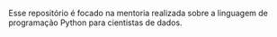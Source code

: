 Esse repositório é focado na mentoria realizada sobre a linguagem de programação Python para cientistas de dados.

